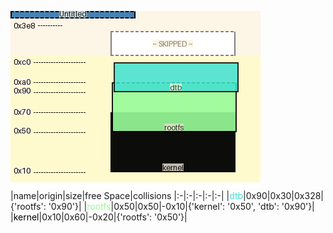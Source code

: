 ![memory map diagram](tests.test_docs_collisions_cropped.png)
|name|origin|size|free Space|collisions
|:-|:-|:-|:-|:-|
|<span style='color:turquoise'>dtb</span>|0x90|0x30|0x328|{'rootfs': '0x90'}|
|<span style='color:palegreen'>rootfs</span>|0x50|0x50|-0x10|{'kernel': '0x50', 'dtb': '0x90'}|
|<span style='color:black'>kernel</span>|0x10|0x60|-0x20|{'rootfs': '0x50'}|
